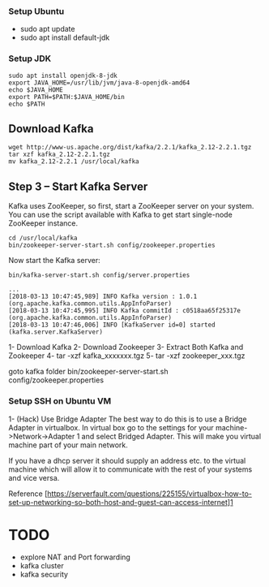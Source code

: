 ### Setup Ubuntu

- sudo apt update
- sudo apt install default-jdk

### Setup JDK

```
sudo apt install openjdk-8-jdk
export JAVA_HOME=/usr/lib/jvm/java-8-openjdk-amd64
echo $JAVA_HOME
export PATH=$PATH:$JAVA_HOME/bin
echo $PATH
```


## Download Kafka 

```
wget http://www-us.apache.org/dist/kafka/2.2.1/kafka_2.12-2.2.1.tgz
tar xzf kafka_2.12-2.2.1.tgz
mv kafka_2.12-2.2.1 /usr/local/kafka
```

## Step 3 – Start Kafka Server

Kafka uses ZooKeeper, so first, start a ZooKeeper server on your system. You can use the script available with Kafka to get start single-node ZooKeeper instance.

```
cd /usr/local/kafka
bin/zookeeper-server-start.sh config/zookeeper.properties
```
Now start the Kafka server:

```
bin/kafka-server-start.sh config/server.properties
```

```
...
[2018-03-13 10:47:45,989] INFO Kafka version : 1.0.1 (org.apache.kafka.common.utils.AppInfoParser)
[2018-03-13 10:47:45,995] INFO Kafka commitId : c0518aa65f25317e (org.apache.kafka.common.utils.AppInfoParser)
[2018-03-13 10:47:46,006] INFO [KafkaServer id=0] started (kafka.server.KafkaServer)
```


1- Download Kafka
2- Download Zookeeper
3- Extract Both Kafka and Zookeeper
4- tar -xzf kafka_xxxxxxx.tgz
5- tar -xzf zookeeper_xxx.tgz


goto kafka folder
bin/zookeeper-server-start.sh config/zookeeper.properties



### Setup SSH on Ubuntu VM

1- (Hack) Use Bridge Adapter
The best way to do this is to use a Bridge Adapter in virtualbox. In virtual box go to the settings for your machine->Network->Adapter 1 and select Bridged Adapter. This will make you virtual machine part of your main network.

If you have a dhcp server it should supply an address etc. to the virtual machine which will allow it to communicate with the rest of your systems and vice versa.

Reference
[https://serverfault.com/questions/225155/virtualbox-how-to-set-up-networking-so-both-host-and-guest-can-access-internet]1

# TODO 
- explore NAT and Port forwarding
- kafka cluster
- kafka security
